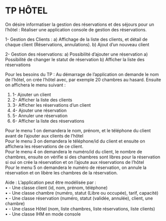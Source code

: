 # TP HÔTEL

On désire informatiser la gestion des réservations et des séjours pour un l’hôtel : Réaliser une application console de gestion des réservations.

1- Gestion des Clients :
a) Affichage de la liste des clients, et détail de chaque client (Réservations, annulations).
b) Ajout d’un nouveau client

2- Gestion des réservations:
a) Possibilité d’ajouter une réservation
a) Possibilité de changer le statut de réservation
b) Afficher la liste des réservations

Pour les besoins du TP :
Au démarrage de l’application on demande le nom de l’hôtel, on crée l’hôtel avec, par exemple 20
chambres au hasard.
Ensuite on affichera le menu suivant :
1. 1- Ajouter un client
2. 2- Afficher la liste des clients
3. 3- Afficher les réservations d’un client
4. 4- Ajouter une réservation
5. 5- Annuler une réservation
6. 6- Afficher la liste des réservations

Pour le menu 1 on demandera le nom, prénom, et le téléphone du client avant de l’ajouter aux
clients de l’hôtel  
Pour le menu 3 on demandera le téléphone/id du client et ensuite on affichera les réservations de ce
client.  
Pour le menu 4 on demandera le numéro/id du client, le nombre de chambres, ensuite on vérifie si des
chambres sont libres pour la réservation si oui on crée la réservation et on l’ajoute aux réservations
de l’hôtel  
Pour le menu 5 on demandera le numéro de réservation, on annule la réservation et on libère les
chambres de la réservation.


Aide : L’application peut être modélisée par :  
• - Une classe client (id, nom, prénom, téléphone)  
• - Une classe chambre (numéro, statut (Libre ou occupée), tarif, capacité)  
• - Une classe réservation (numéro, statut (validée, annulée), client, une chambre)  
• - Une classe Hôtel (nom, liste chambres, liste réservations, liste clients)  
• - Une classe IHM en mode console  